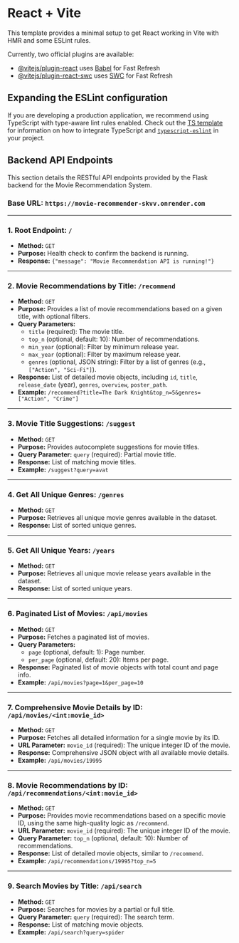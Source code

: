 # React + Vite

This template provides a minimal setup to get React working in Vite with HMR and some ESLint rules.

Currently, two official plugins are available:

- [@vitejs/plugin-react](https://github.com/vitejs/vite-plugin-react/blob/main/packages/plugin-react) uses [Babel](https://babeljs.io/) for Fast Refresh
- [@vitejs/plugin-react-swc](https://github.com/vitejs/vite-plugin-react/blob/main/packages/plugin-react-swc) uses [SWC](https://swc.rs/) for Fast Refresh

## Expanding the ESLint configuration

If you are developing a production application, we recommend using TypeScript with type-aware lint rules enabled. Check out the [TS template](https://github.com/vitejs/vite/tree/main/packages/create-vite/template-react-ts) for information on how to integrate TypeScript and [`typescript-eslint`](https://typescript-eslint.io) in your project.

## Backend API Endpoints

This section details the RESTful API endpoints provided by the Flask backend for the Movie Recommendation System.

### Base URL: `https://movie-recommender-skvv.onrender.com`

---

### 1. Root Endpoint: `/`
- **Method:** `GET`
- **Purpose:** Health check to confirm the backend is running.
- **Response:** `{"message": "Movie Recommendation API is running!"}`

---

### 2. Movie Recommendations by Title: `/recommend`
- **Method:** `GET`
- **Purpose:** Provides a list of movie recommendations based on a given title, with optional filters.
- **Query Parameters:**
    - `title` (required): The movie title.
    - `top_n` (optional, default: 10): Number of recommendations.
    - `min_year` (optional): Filter by minimum release year.
    - `max_year` (optional): Filter by maximum release year.
    - `genres` (optional, JSON string): Filter by a list of genres (e.g., `["Action", "Sci-Fi"]`).
- **Response:** List of detailed movie objects, including `id`, `title`, `release_date` (year), `genres`, `overview`, `poster_path`.
- **Example:** `/recommend?title=The Dark Knight&top_n=5&genres=["Action", "Crime"]`

---

### 3. Movie Title Suggestions: `/suggest`
- **Method:** `GET`
- **Purpose:** Provides autocomplete suggestions for movie titles.
- **Query Parameter:** `query` (required): Partial movie title.
- **Response:** List of matching movie titles.
- **Example:** `/suggest?query=avat`

---

### 4. Get All Unique Genres: `/genres`
- **Method:** `GET`
- **Purpose:** Retrieves all unique movie genres available in the dataset.
- **Response:** List of sorted unique genres.

---

### 5. Get All Unique Years: `/years`
- **Method:** `GET`
- **Purpose:** Retrieves all unique movie release years available in the dataset.
- **Response:** List of sorted unique years.

---

### 6. Paginated List of Movies: `/api/movies`
- **Method:** `GET`
- **Purpose:** Fetches a paginated list of movies.
- **Query Parameters:**
    - `page` (optional, default: 1): Page number.
    - `per_page` (optional, default: 20): Items per page.
- **Response:** Paginated list of movie objects with total count and page info.
- **Example:** `/api/movies?page=1&per_page=10`

---

### 7. Comprehensive Movie Details by ID: `/api/movies/<int:movie_id>`
- **Method:** `GET`
- **Purpose:** Fetches all detailed information for a single movie by its ID.
- **URL Parameter:** `movie_id` (required): The unique integer ID of the movie.
- **Response:** Comprehensive JSON object with all available movie details.
- **Example:** `/api/movies/19995`

---

### 8. Movie Recommendations by ID: `/api/recommendations/<int:movie_id>`
- **Method:** `GET`
- **Purpose:** Provides movie recommendations based on a specific movie ID, using the same high-quality logic as `/recommend`.
- **URL Parameter:** `movie_id` (required): The unique integer ID of the movie.
- **Query Parameter:** `top_n` (optional, default: 10): Number of recommendations.
- **Response:** List of detailed movie objects, similar to `/recommend`.
- **Example:** `/api/recommendations/19995?top_n=5`

---

### 9. Search Movies by Title: `/api/search`
- **Method:** `GET`
- **Purpose:** Searches for movies by a partial or full title.
- **Query Parameter:** `query` (required): The search term.
- **Response:** List of matching movie objects.
- **Example:** `/api/search?query=spider`
